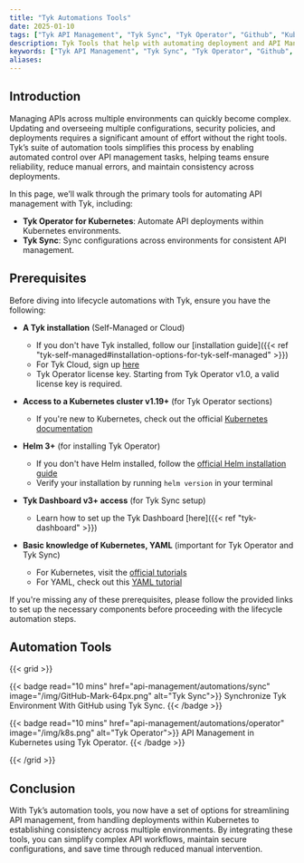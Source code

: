 ```yaml
---
title: "Tyk Automations Tools"
date: 2025-01-10
tags: ["Tyk API Management", "Tyk Sync", "Tyk Operator", "Github", "Kubernetes", "Automations"]
description: Tyk Tools that help with automating deployment and API Management operations
keywords: ["Tyk API Management", "Tyk Sync", "Tyk Operator", "Github", "Kubernetes", "Automations"]
aliases:
---
```


## Introduction

Managing APIs across multiple environments can quickly become complex. Updating and overseeing multiple configurations, security policies, and deployments requires a significant amount of effort without the right tools. Tyk’s suite of automation tools simplifies this process by enabling automated control over API management tasks, helping teams ensure reliability, reduce manual errors, and maintain consistency across deployments.

In this page, we’ll walk through the primary tools for automating API management with Tyk, including:

* **Tyk Operator for Kubernetes**: Automate API deployments within Kubernetes environments.
* **Tyk Sync**: Sync configurations across environments for consistent API management.

## Prerequisites

Before diving into lifecycle automations with Tyk, ensure you have the following:

- **A Tyk installation** (Self-Managed or Cloud)
  - If you don't have Tyk installed, follow our [installation guide]({{< ref "tyk-self-managed#installation-options-for-tyk-self-managed" >}})
  - For Tyk Cloud, sign up [here](https://tyk.io/sign-up/)
  - Tyk Operator license key. Starting from Tyk Operator v1.0, a valid license key is required.

- **Access to a Kubernetes cluster v1.19+** (for Tyk Operator sections)
  - If you're new to Kubernetes, check out the official [Kubernetes documentation](https://kubernetes.io/docs/setup/)

- **Helm 3+** (for installing Tyk Operator)
  - If you don't have Helm installed, follow the [official Helm installation guide](https://helm.sh/docs/intro/install/)
  - Verify your installation by running `helm version` in your terminal

- **Tyk Dashboard v3+ access** (for Tyk Sync setup)
  - Learn how to set up the Tyk Dashboard [here]({{< ref "tyk-dashboard" >}})

- **Basic knowledge of Kubernetes, YAML** (important for Tyk Operator and Tyk Sync)
  - For Kubernetes, visit the [official tutorials](https://kubernetes.io/docs/tutorials/)
  - For YAML, check out this [YAML tutorial](https://yaml.org/spec/1.2/spec.html)

If you're missing any of these prerequisites, please follow the provided links to set up the necessary components before proceeding with the lifecycle automation steps.

## Automation Tools

{{< grid >}}

{{< badge read="10 mins" href="api-management/automations/sync" image="/img/GitHub-Mark-64px.png" alt="Tyk Sync">}}
Synchronize Tyk Environment With GitHub using Tyk Sync. 
{{< /badge >}}

{{< badge read="10 mins" href="api-management/automations/operator" image="/img/k8s.png" alt="Tyk Operator">}}
API Management in Kubernetes using Tyk Operator. 
{{< /badge >}}

{{< /grid >}}

## Conclusion

With Tyk’s automation tools, you now have a set of options for streamlining API management, from handling deployments within Kubernetes to establishing consistency across multiple environments. By integrating these tools, you can simplify complex API workflows, maintain secure configurations, and save time through reduced manual intervention.